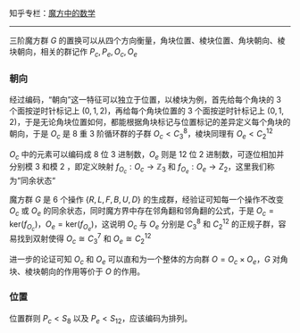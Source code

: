
知乎专栏：[魔方中的数学](https://www.zhihu.com/column/c_1270139747869569024)

---

三阶魔方群 $G$ 的置换可以从四个方向衡量，角块位置、棱块位置、角块朝向、棱块朝向，相关的群记作 $P_{c},P_{e},O_{c},O_{e}$
### 朝向

经过编码，“朝向”这一特征可以独立于位置，以棱块为例，首先给每个角块的 3 个面按逆时针标记上 $(0,1,2)$，再给每个角块位置的 3 个面按逆时针标记上 $(0,1,2)$，于是无论角块位置如何，都能根据角块标记与位置标记的差异定义每个角块的朝向，于是 $O_{c}$ 是 8 重 3 阶循环群的子群 $O_{c}<C_{3}^{8}$，棱块同理有 $O_{e}<C_{2}^{12}$

$O_{c}$ 中的元素可以编码成 8 位 3 进制数，$O_{e}$ 则是 $12$ 位 2 进制数，可逐位相加并分别模 $3$ 和模 $2$ ，即定义映射 $f_{O_{c}}:O_{c}\to \mathbb{Z}_{3}$ 和 $f_{O_{e}}:O_{e}\to{Z}_{2}$，这里我们称为“同余状态“

魔方群 $G$ 是 $6$ 个操作 $\{R,L,F,B,U,D\}$ 的生成群，经验证可知每一个操作不改变 $O_{c}$ 或 $O_{e}$ 的同余状态，同时魔方界中存在邻角翻和邻角翻的公式，于是 $O_{c}=\mathrm{ker}(f_{O_{c}})$，$O_{e}=\mathrm{ker}(f_{O_{e}})$，这说明 $O_{c}$ 与 $O_{e}$ 分别是 $C_{3}^{8}$ 和 $C_{2}^{12}$ 的正规子群，容易找到双射使得 $O_{c}\cong C_{3}^{7}$ 和 $O_{e}\cong C_{2}^{12}$ 

进一步的论证可知 $O_{c}$ 和 $O_{e}$ 可以直和为一个整体的方向群 $O=O_{c}\times O_{e}$，$G$ 对角块、棱块朝向的作用等价于 $O$ 的作用。

### 位置

位置群则 $P_{c}< S_{8}$ 以及 $P_{e}<S_{12}$，应该编码为排列。


